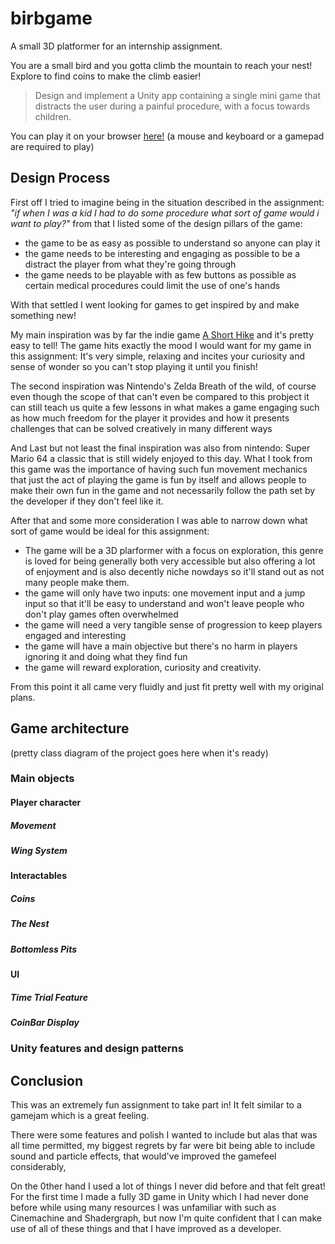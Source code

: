 # birbgame

A small 3D platformer for an internship assignment.

You are a small bird and you gotta climb the mountain to reach your nest! Explore to find coins to make the climb easier!

> Design and implement a Unity app containing a single mini game that distracts the user during a painful procedure, with a focus towards children.

You can play it on your browser [here!](#) (a mouse and keyboard or a gamepad are required to play)

## Design Process

First off I tried to imagine being in the situation described in the assignment: *"if when I was a kid I had to do some procedure what sort of game would i want to play?"* from that I listed some of the design pillars of the game:

 - the game to be as easy as possible to understand so anyone can play it
 - the game needs to be interesting and engaging as possible to be a distract the player from what they're going through
 - the game needs to be playable with as few buttons as possible as certain medical procedures could limit the use of one's hands

With that settled I went looking for games to get inspired by and make something new!

My main inspiration was by far the indie game [A Short Hike](https://ashorthike.com/) and it's pretty easy to tell! The game hits exactly the mood I would want for my game in this assignment: It's very simple, relaxing and incites your curiosity and sense of wonder so you can't stop playing it until you finish!

The second inspiration was Nintendo's Zelda Breath of the wild, of course even though the scope of that can't even be compared to this probject it can still teach us quite a few lessons in what makes a game engaging such as how much freedom for the player it provides and how it presents challenges that can be solved creatively in many different ways

And Last but not least the final inspiration was also from nintendo: Super Mario 64 a classic that is still widely enjoyed to this day. What I took from this game was the importance of having such fun movement mechanics that just the act of playing the game is fun by itself and allows people to make their own fun in the game and not necessarily follow the path set by the developer if they don't feel like it.

After that and some more consideration I was able to narrow down what sort of game would be ideal for this assignment:

 - The game will be a 3D plarformer with a focus on exploration, this genre is loved for being generally both very accessible but also offering a lot of enjoyment and is also decently niche nowdays so it'll stand out as not many people make them.
 - the game will only have two inputs: one movement input and a jump input so that it'll be easy to understand and won't leave people who don't play games often overwhelmed
 - the game will need a very tangible sense of progression to keep players engaged and interesting
 - the game will have a main objective but there's no harm in players ignoring it and doing what they find fun 
 - the game will reward exploration, curiosity and creativity.

From this point it all came very fluidly and just fit pretty well with my original plans.

## Game architecture

(pretty class diagram of the project goes here when it's ready)

### Main objects

#### Player character

##### Movement

##### Wing System

#### Interactables

##### Coins

##### The Nest

##### Bottomless Pits

#### UI

##### Time Trial Feature

##### CoinBar Display

### Unity features and design patterns


## Conclusion

This was an extremely fun assignment to take part in! It felt similar to a gamejam which is a great feeling.

There were some features and polish I wanted to include but alas that was all time permitted, my biggest regrets by far were bit being able to include sound and particle effects, that would've improved the gamefeel considerably,

On the 0ther hand I used a lot of things I never did before and that felt great! For the first time I made a fully 3D game in Unity which I had never done before while using many resources I was unfamiliar with such as Cinemachine and Shadergraph, but now I'm quite confident that I can make use of all of these things and that I have improved as a developer. 